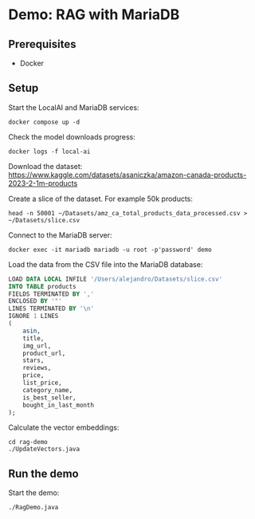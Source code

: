 # Demo: RAG with MariaDB

## Prerequisites
- Docker

## Setup

Start the LocalAI and MariaDB services:
```shell
docker compose up -d
```

Check the model downloads progress:
```
docker logs -f local-ai
```

Download the dataset:
https://www.kaggle.com/datasets/asaniczka/amazon-canada-products-2023-2-1m-products

Create a slice of the dataset. For example 50k products:
```shell
head -n 50001 ~/Datasets/amz_ca_total_products_data_processed.csv > ~/Datasets/slice.csv
```

Connect to the MariaDB server:
```shell
docker exec -it mariadb mariadb -u root -p'password' demo
```

Load the data from the CSV file into the MariaDB database:
```sql
LOAD DATA LOCAL INFILE '/Users/alejandro/Datasets/slice.csv'
INTO TABLE products
FIELDS TERMINATED BY ','
ENCLOSED BY '"'
LINES TERMINATED BY '\n'
IGNORE 1 LINES
(
    asin,
    title,
    img_url,
    product_url,
    stars,
    reviews,
    price,
    list_price,
    category_name,
    is_best_seller,
    bought_in_last_month
);
```

Calculate the vector embeddings:
```shell
cd rag-demo
./UpdateVectors.java
```

## Run the demo

Start the demo:
```shell
./RagDemo.java
```
